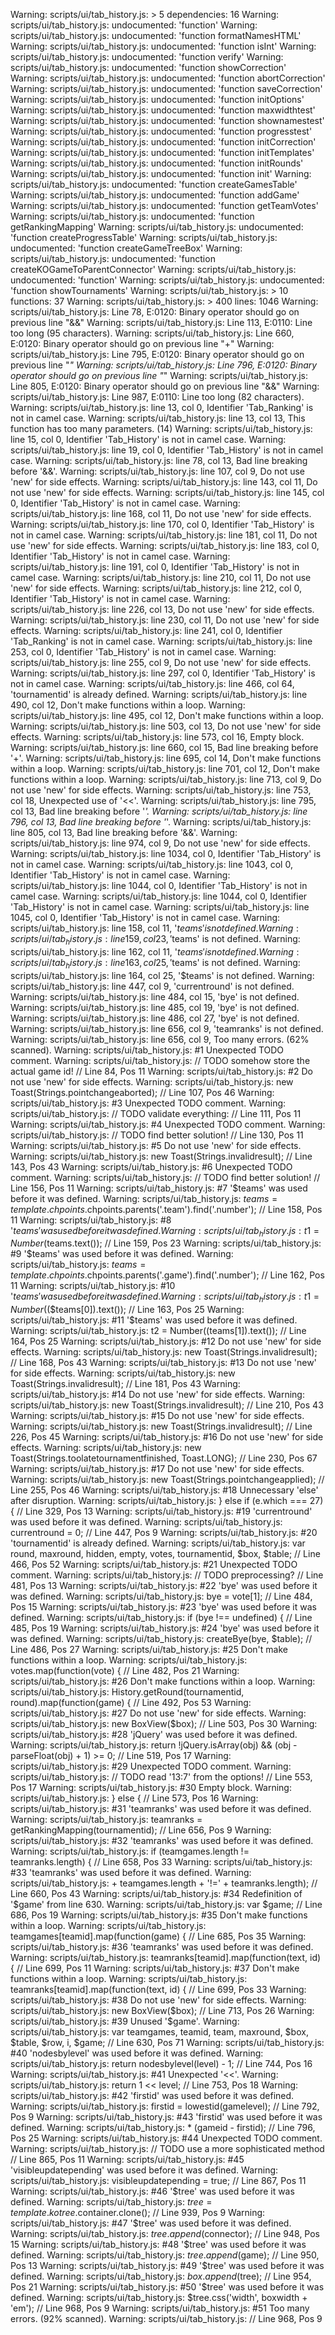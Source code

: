 Warning: scripts/ui/tab_history.js: > 5 dependencies: 16
Warning: scripts/ui/tab_history.js: undocumented: 'function'
Warning: scripts/ui/tab_history.js: undocumented: 'function formatNamesHTML'
Warning: scripts/ui/tab_history.js: undocumented: 'function isInt'
Warning: scripts/ui/tab_history.js: undocumented: 'function verify'
Warning: scripts/ui/tab_history.js: undocumented: 'function showCorrection'
Warning: scripts/ui/tab_history.js: undocumented: 'function abortCorrection'
Warning: scripts/ui/tab_history.js: undocumented: 'function saveCorrection'
Warning: scripts/ui/tab_history.js: undocumented: 'function initOptions'
Warning: scripts/ui/tab_history.js: undocumented: 'function maxwidthtest'
Warning: scripts/ui/tab_history.js: undocumented: 'function shownamestest'
Warning: scripts/ui/tab_history.js: undocumented: 'function progresstest'
Warning: scripts/ui/tab_history.js: undocumented: 'function initCorrection'
Warning: scripts/ui/tab_history.js: undocumented: 'function initTemplates'
Warning: scripts/ui/tab_history.js: undocumented: 'function initRounds'
Warning: scripts/ui/tab_history.js: undocumented: 'function init'
Warning: scripts/ui/tab_history.js: undocumented: 'function createGamesTable'
Warning: scripts/ui/tab_history.js: undocumented: 'function addGame'
Warning: scripts/ui/tab_history.js: undocumented: 'function getTeamVotes'
Warning: scripts/ui/tab_history.js: undocumented: 'function getRankingMapping'
Warning: scripts/ui/tab_history.js: undocumented: 'function createProgressTable'
Warning: scripts/ui/tab_history.js: undocumented: 'function createGameTreeBox'
Warning: scripts/ui/tab_history.js: undocumented: 'function createKOGameToParentConnector'
Warning: scripts/ui/tab_history.js: undocumented: 'function'
Warning: scripts/ui/tab_history.js: undocumented: 'function showTournaments'
Warning: scripts/ui/tab_history.js: > 10 functions: 37
Warning: scripts/ui/tab_history.js: > 400 lines: 1046
Warning: scripts/ui/tab_history.js: Line 78, E:0120: Binary operator should go on previous line "&&"
Warning: scripts/ui/tab_history.js: Line 113, E:0110: Line too long (95 characters).
Warning: scripts/ui/tab_history.js: Line 660, E:0120: Binary operator should go on previous line "+"
Warning: scripts/ui/tab_history.js: Line 795, E:0120: Binary operator should go on previous line "*"
Warning: scripts/ui/tab_history.js: Line 796, E:0120: Binary operator should go on previous line "*"
Warning: scripts/ui/tab_history.js: Line 805, E:0120: Binary operator should go on previous line "&&"
Warning: scripts/ui/tab_history.js: Line 987, E:0110: Line too long (82 characters).
Warning: scripts/ui/tab_history.js: line 13, col 0, Identifier 'Tab_Ranking' is not in camel case.
Warning: scripts/ui/tab_history.js: line 13, col 13, This function has too many parameters. (14)
Warning: scripts/ui/tab_history.js: line 15, col 0, Identifier 'Tab_History' is not in camel case.
Warning: scripts/ui/tab_history.js: line 19, col 0, Identifier 'Tab_History' is not in camel case.
Warning: scripts/ui/tab_history.js: line 78, col 13, Bad line breaking before '&&'.
Warning: scripts/ui/tab_history.js: line 107, col 9, Do not use 'new' for side effects.
Warning: scripts/ui/tab_history.js: line 143, col 11, Do not use 'new' for side effects.
Warning: scripts/ui/tab_history.js: line 145, col 0, Identifier 'Tab_History' is not in camel case.
Warning: scripts/ui/tab_history.js: line 168, col 11, Do not use 'new' for side effects.
Warning: scripts/ui/tab_history.js: line 170, col 0, Identifier 'Tab_History' is not in camel case.
Warning: scripts/ui/tab_history.js: line 181, col 11, Do not use 'new' for side effects.
Warning: scripts/ui/tab_history.js: line 183, col 0, Identifier 'Tab_History' is not in camel case.
Warning: scripts/ui/tab_history.js: line 191, col 0, Identifier 'Tab_History' is not in camel case.
Warning: scripts/ui/tab_history.js: line 210, col 11, Do not use 'new' for side effects.
Warning: scripts/ui/tab_history.js: line 212, col 0, Identifier 'Tab_History' is not in camel case.
Warning: scripts/ui/tab_history.js: line 226, col 13, Do not use 'new' for side effects.
Warning: scripts/ui/tab_history.js: line 230, col 11, Do not use 'new' for side effects.
Warning: scripts/ui/tab_history.js: line 241, col 0, Identifier 'Tab_Ranking' is not in camel case.
Warning: scripts/ui/tab_history.js: line 253, col 0, Identifier 'Tab_History' is not in camel case.
Warning: scripts/ui/tab_history.js: line 255, col 9, Do not use 'new' for side effects.
Warning: scripts/ui/tab_history.js: line 297, col 0, Identifier 'Tab_History' is not in camel case.
Warning: scripts/ui/tab_history.js: line 466, col 64, 'tournamentid' is already defined.
Warning: scripts/ui/tab_history.js: line 490, col 12, Don't make functions within a loop.
Warning: scripts/ui/tab_history.js: line 495, col 12, Don't make functions within a loop.
Warning: scripts/ui/tab_history.js: line 503, col 13, Do not use 'new' for side effects.
Warning: scripts/ui/tab_history.js: line 573, col 16, Empty block.
Warning: scripts/ui/tab_history.js: line 660, col 15, Bad line breaking before '+'.
Warning: scripts/ui/tab_history.js: line 695, col 14, Don't make functions within a loop.
Warning: scripts/ui/tab_history.js: line 701, col 12, Don't make functions within a loop.
Warning: scripts/ui/tab_history.js: line 713, col 9, Do not use 'new' for side effects.
Warning: scripts/ui/tab_history.js: line 753, col 18, Unexpected use of '<<'.
Warning: scripts/ui/tab_history.js: line 795, col 13, Bad line breaking before '*'.
Warning: scripts/ui/tab_history.js: line 796, col 13, Bad line breaking before '*'.
Warning: scripts/ui/tab_history.js: line 805, col 13, Bad line breaking before '&&'.
Warning: scripts/ui/tab_history.js: line 974, col 9, Do not use 'new' for side effects.
Warning: scripts/ui/tab_history.js: line 1034, col 0, Identifier 'Tab_History' is not in camel case.
Warning: scripts/ui/tab_history.js: line 1043, col 0, Identifier 'Tab_History' is not in camel case.
Warning: scripts/ui/tab_history.js: line 1044, col 0, Identifier 'Tab_History' is not in camel case.
Warning: scripts/ui/tab_history.js: line 1044, col 0, Identifier 'Tab_History' is not in camel case.
Warning: scripts/ui/tab_history.js: line 1045, col 0, Identifier 'Tab_History' is not in camel case.
Warning: scripts/ui/tab_history.js: line 158, col 11, '$teams' is not defined.
Warning: scripts/ui/tab_history.js: line 159, col 23, '$teams' is not defined.
Warning: scripts/ui/tab_history.js: line 162, col 11, '$teams' is not defined.
Warning: scripts/ui/tab_history.js: line 163, col 25, '$teams' is not defined.
Warning: scripts/ui/tab_history.js: line 164, col 25, '$teams' is not defined.
Warning: scripts/ui/tab_history.js: line 447, col 9, 'currentround' is not defined.
Warning: scripts/ui/tab_history.js: line 484, col 15, 'bye' is not defined.
Warning: scripts/ui/tab_history.js: line 485, col 19, 'bye' is not defined.
Warning: scripts/ui/tab_history.js: line 486, col 27, 'bye' is not defined.
Warning: scripts/ui/tab_history.js: line 656, col 9, 'teamranks' is not defined.
Warning: scripts/ui/tab_history.js: line 656, col 9, Too many errors. (62% scanned).
Warning: scripts/ui/tab_history.js:  #1 Unexpected TODO comment.
Warning: scripts/ui/tab_history.js:     // TODO somehow store the actual game id! // Line 84, Pos 11
Warning: scripts/ui/tab_history.js:  #2 Do not use 'new' for side effects.
Warning: scripts/ui/tab_history.js:     new Toast(Strings.pointchangeaborted); // Line 107, Pos 46
Warning: scripts/ui/tab_history.js:  #3 Unexpected TODO comment.
Warning: scripts/ui/tab_history.js:     // TODO validate everything: // Line 111, Pos 11
Warning: scripts/ui/tab_history.js:  #4 Unexpected TODO comment.
Warning: scripts/ui/tab_history.js:     // TODO find better solution! // Line 130, Pos 11
Warning: scripts/ui/tab_history.js:  #5 Do not use 'new' for side effects.
Warning: scripts/ui/tab_history.js:     new Toast(Strings.invalidresult); // Line 143, Pos 43
Warning: scripts/ui/tab_history.js:  #6 Unexpected TODO comment.
Warning: scripts/ui/tab_history.js:     // TODO find better solution! // Line 156, Pos 11
Warning: scripts/ui/tab_history.js:  #7 '$teams' was used before it was defined.
Warning: scripts/ui/tab_history.js:     $teams = template.chpoints.$chpoints.parents('.team').find('.number'); // Line 158, Pos 11
Warning: scripts/ui/tab_history.js:  #8 '$teams' was used before it was defined.
Warning: scripts/ui/tab_history.js:     t1 = Number($teams.text()); // Line 159, Pos 23
Warning: scripts/ui/tab_history.js:  #9 '$teams' was used before it was defined.
Warning: scripts/ui/tab_history.js:     $teams = template.chpoints.$chpoints.parents('.game').find('.number'); // Line 162, Pos 11
Warning: scripts/ui/tab_history.js: #10 '$teams' was used before it was defined.
Warning: scripts/ui/tab_history.js:     t1 = Number($($teams[0]).text()); // Line 163, Pos 25
Warning: scripts/ui/tab_history.js: #11 '$teams' was used before it was defined.
Warning: scripts/ui/tab_history.js:     t2 = Number($($teams[1]).text()); // Line 164, Pos 25
Warning: scripts/ui/tab_history.js: #12 Do not use 'new' for side effects.
Warning: scripts/ui/tab_history.js:     new Toast(Strings.invalidresult); // Line 168, Pos 43
Warning: scripts/ui/tab_history.js: #13 Do not use 'new' for side effects.
Warning: scripts/ui/tab_history.js:     new Toast(Strings.invalidresult); // Line 181, Pos 43
Warning: scripts/ui/tab_history.js: #14 Do not use 'new' for side effects.
Warning: scripts/ui/tab_history.js:     new Toast(Strings.invalidresult); // Line 210, Pos 43
Warning: scripts/ui/tab_history.js: #15 Do not use 'new' for side effects.
Warning: scripts/ui/tab_history.js:     new Toast(Strings.invalidresult); // Line 226, Pos 45
Warning: scripts/ui/tab_history.js: #16 Do not use 'new' for side effects.
Warning: scripts/ui/tab_history.js:     new Toast(Strings.toolatetournamentfinished, Toast.LONG); // Line 230, Pos 67
Warning: scripts/ui/tab_history.js: #17 Do not use 'new' for side effects.
Warning: scripts/ui/tab_history.js:     new Toast(Strings.pointchangeapplied); // Line 255, Pos 46
Warning: scripts/ui/tab_history.js: #18 Unnecessary 'else' after disruption.
Warning: scripts/ui/tab_history.js:     } else if (e.which === 27) { // Line 329, Pos 13
Warning: scripts/ui/tab_history.js: #19 'currentround' was used before it was defined.
Warning: scripts/ui/tab_history.js:     currentround = 0; // Line 447, Pos 9
Warning: scripts/ui/tab_history.js: #20 'tournamentid' is already defined.
Warning: scripts/ui/tab_history.js:     var round, maxround, hidden, empty, votes, tournamentid, $box, $table; // Line 466, Pos 52
Warning: scripts/ui/tab_history.js: #21 Unexpected TODO comment.
Warning: scripts/ui/tab_history.js:     // TODO preprocessing? // Line 481, Pos 13
Warning: scripts/ui/tab_history.js: #22 'bye' was used before it was defined.
Warning: scripts/ui/tab_history.js:     bye = vote[1]; // Line 484, Pos 15
Warning: scripts/ui/tab_history.js: #23 'bye' was used before it was defined.
Warning: scripts/ui/tab_history.js:     if (bye !== undefined) { // Line 485, Pos 19
Warning: scripts/ui/tab_history.js: #24 'bye' was used before it was defined.
Warning: scripts/ui/tab_history.js:     createBye(bye, $table); // Line 486, Pos 27
Warning: scripts/ui/tab_history.js: #25 Don't make functions within a loop.
Warning: scripts/ui/tab_history.js:     votes.map(function(vote) { // Line 482, Pos 21
Warning: scripts/ui/tab_history.js: #26 Don't make functions within a loop.
Warning: scripts/ui/tab_history.js:     History.getRound(tournamentid, round).map(function(game) { // Line 492, Pos 53
Warning: scripts/ui/tab_history.js: #27 Do not use 'new' for side effects.
Warning: scripts/ui/tab_history.js:     new BoxView($box); // Line 503, Pos 30
Warning: scripts/ui/tab_history.js: #28 'jQuery' was used before it was defined.
Warning: scripts/ui/tab_history.js:     return !jQuery.isArray(obj) && (obj - parseFloat(obj) + 1) >= 0; // Line 519, Pos 17
Warning: scripts/ui/tab_history.js: #29 Unexpected TODO comment.
Warning: scripts/ui/tab_history.js:     // TODO read '13:7' from the options! // Line 553, Pos 17
Warning: scripts/ui/tab_history.js: #30 Empty block.
Warning: scripts/ui/tab_history.js:     } else { // Line 573, Pos 16
Warning: scripts/ui/tab_history.js: #31 'teamranks' was used before it was defined.
Warning: scripts/ui/tab_history.js:     teamranks = getRankingMapping(tournamentid); // Line 656, Pos 9
Warning: scripts/ui/tab_history.js: #32 'teamranks' was used before it was defined.
Warning: scripts/ui/tab_history.js:     if (teamgames.length != teamranks.length) { // Line 658, Pos 33
Warning: scripts/ui/tab_history.js: #33 'teamranks' was used before it was defined.
Warning: scripts/ui/tab_history.js:     + teamgames.length + '!=' + teamranks.length); // Line 660, Pos 43
Warning: scripts/ui/tab_history.js: #34 Redefinition of '$game' from line 630.
Warning: scripts/ui/tab_history.js:     var $game; // Line 686, Pos 19
Warning: scripts/ui/tab_history.js: #35 Don't make functions within a loop.
Warning: scripts/ui/tab_history.js:     teamgames[teamid].map(function(game) { // Line 685, Pos 35
Warning: scripts/ui/tab_history.js: #36 'teamranks' was used before it was defined.
Warning: scripts/ui/tab_history.js:     teamranks[teamid].map(function(text, id) { // Line 699, Pos 11
Warning: scripts/ui/tab_history.js: #37 Don't make functions within a loop.
Warning: scripts/ui/tab_history.js:     teamranks[teamid].map(function(text, id) { // Line 699, Pos 33
Warning: scripts/ui/tab_history.js: #38 Do not use 'new' for side effects.
Warning: scripts/ui/tab_history.js:     new BoxView($box); // Line 713, Pos 26
Warning: scripts/ui/tab_history.js: #39 Unused '$game'.
Warning: scripts/ui/tab_history.js:     var teamgames, teamid, team, maxround, $box, $table, $row, i, $game; // Line 630, Pos 71
Warning: scripts/ui/tab_history.js: #40 'nodesbylevel' was used before it was defined.
Warning: scripts/ui/tab_history.js:     return nodesbylevel(level) - 1; // Line 744, Pos 16
Warning: scripts/ui/tab_history.js: #41 Unexpected '<<'.
Warning: scripts/ui/tab_history.js:     return 1 << level; // Line 753, Pos 18
Warning: scripts/ui/tab_history.js: #42 'firstid' was used before it was defined.
Warning: scripts/ui/tab_history.js:     firstid = lowestid(gamelevel); // Line 792, Pos 9
Warning: scripts/ui/tab_history.js: #43 'firstid' was used before it was defined.
Warning: scripts/ui/tab_history.js:     * (gameid - firstid); // Line 796, Pos 25
Warning: scripts/ui/tab_history.js: #44 Unexpected TODO comment.
Warning: scripts/ui/tab_history.js:     // TODO use a more sophisticated method // Line 865, Pos 11
Warning: scripts/ui/tab_history.js: #45 'visibleupdatepending' was used before it was defined.
Warning: scripts/ui/tab_history.js:     visibleupdatepending = true; // Line 867, Pos 11
Warning: scripts/ui/tab_history.js: #46 '$tree' was used before it was defined.
Warning: scripts/ui/tab_history.js:     $tree = template.kotree.$container.clone(); // Line 939, Pos 9
Warning: scripts/ui/tab_history.js: #47 '$tree' was used before it was defined.
Warning: scripts/ui/tab_history.js:     $tree.append($connector); // Line 948, Pos 15
Warning: scripts/ui/tab_history.js: #48 '$tree' was used before it was defined.
Warning: scripts/ui/tab_history.js:     $tree.append($game); // Line 950, Pos 13
Warning: scripts/ui/tab_history.js: #49 '$tree' was used before it was defined.
Warning: scripts/ui/tab_history.js:     $box.append($tree); // Line 954, Pos 21
Warning: scripts/ui/tab_history.js: #50 '$tree' was used before it was defined.
Warning: scripts/ui/tab_history.js:     $tree.css('width', boxwidth + 'em'); // Line 968, Pos 9
Warning: scripts/ui/tab_history.js: #51 Too many errors. (92% scanned).
Warning: scripts/ui/tab_history.js:      // Line 968, Pos 9
